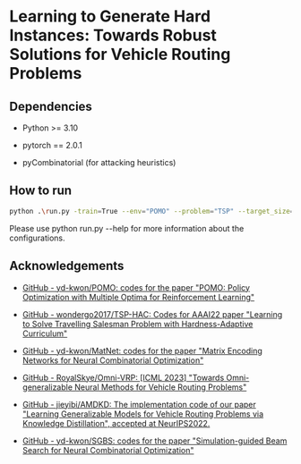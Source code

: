 # Learning to Generate Hard Instances: Towards Robust Solutions for Vehicle Routing Problems



## Dependencies

- Python >= 3.10

- pytorch == 2.0.1

- pyCombinatorial (for attacking heuristics)

## How to run

```bash
python .\run.py -train=True --env="POMO" --problem="TSP" --target_size="100"
```

Please use python run.py --help for more information about the configurations.

## Acknowledgements

- [GitHub - yd-kwon/POMO: codes for the paper &quot;POMO: Policy Optimization with Multiple Optima for Reinforcement Learning&quot;](https://github.com/yd-kwon/POMO)

- [GitHub - wondergo2017/TSP-HAC: Codes for AAAI22 paper &quot;Learning to Solve Travelling Salesman Problem with Hardness-Adaptive Curriculum&quot;](https://github.com/wondergo2017/TSP-HAC)

- [GitHub - yd-kwon/MatNet: codes for the paper &quot;Matrix Encoding Networks for Neural Combinatorial Optimization&quot;](https://github.com/yd-kwon/MatNet)

- [GitHub - RoyalSkye/Omni-VRP: [ICML 2023] &quot;Towards Omni-generalizable Neural Methods for Vehicle Routing Problems&quot;](https://github.com/RoyalSkye/Omni-VRP)

- [GitHub - jieyibi/AMDKD: The implementation code of our paper &quot;Learning Generalizable Models for Vehicle Routing Problems via Knowledge Distillation&quot;, accepted at NeurIPS2022.](https://github.com/jieyibi/AMDKD)

- [GitHub - yd-kwon/SGBS: codes for the paper &quot;Simulation-guided Beam Search for Neural Combinatorial Optimization&quot;](https://github.com/yd-kwon/SGBS)


